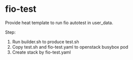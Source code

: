 # fio-test

Provide heat template to run fio autotest in user_data.

Step:
1. Run builder.sh to produce test.sh
2. Copy test.sh and fio-test.yaml to openstack busybox pod
3. Create stack by fio-test.yaml
